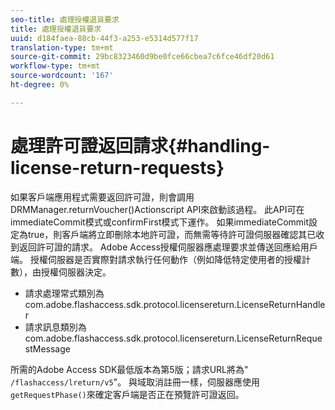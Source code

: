 ```yaml
---
seo-title: 處理授權退貨要求
title: 處理授權退貨要求
uuid: d184faea-88cb-44f3-a253-e5314d577f17
translation-type: tm+mt
source-git-commit: 29bc8323460d9be0fce66cbea7c6fce46df20d61
workflow-type: tm+mt
source-wordcount: '167'
ht-degree: 0%

---
```



# 處理許可證返回請求{#handling-license-return-requests}

如果客戶端應用程式需要返回許可證，則會調用DRMManager.returnVoucher()Actionscript API來啟動該過程。 此API可在immediateCommit模式或confirmFirst模式下運作。 如果immediateCommit設定為true，則客戶端將立即刪除本地許可證，而無需等待許可證伺服器確認其已收到返回許可證的請求。 Adobe Access授權伺服器應處理要求並傳送回應給用戶端。 授權伺服器是否實際對請求執行任何動作（例如降低特定使用者的授權計數），由授權伺服器決定。

* 請求處理常式類別為com.adobe.flashaccess.sdk.protocol.licensereturn.LicenseReturnHandler
* 請求訊息類別為com.adobe.flashaccess.sdk.protocol.licensereturn.LicenseReturnRequestMessage

所需的Adobe Access SDK最低版本為第5版；請求URL將為&quot; `/flashaccess/lreturn/v5`&quot;。 與域取消註冊一樣，伺服器應使用`getRequestPhase()`來確定客戶端是否正在預覽許可證返回。
